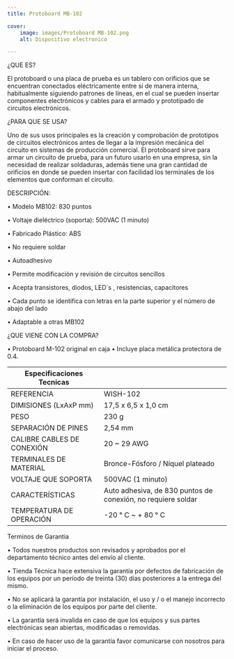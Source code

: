 ```yaml
---
title: Protoboard MB-102

cover:
    image: images/Protoboard MB-102.png
    alt: Dispositivo electronico

---
```


¿QUE ES?

El protoboard o una placa de prueba es un tablero con orificios que se encuentran conectados eléctricamente entre sí de manera interna, habitualmente siguiendo patrones de líneas, en el cual se pueden insertar componentes electrónicos y cables para el armado y prototipado de circuitos electrónicos.

¿PARA QUE SE USA?

Uno de sus usos principales es la creación y comprobación de prototipos de circuitos electrónicos antes de llegar a la impresión mecánica del circuito en sistemas de producción comercial. El protoboard sirve para armar un circuito de prueba, para un futuro usarlo en una empresa, sin la necesidad de realizar soldaduras, además tiene una gran cantidad de orificios en donde se pueden insertar con facilidad los terminales de los elementos que conforman el circuito.

DESCRIPCIÓN:

• Modelo MB102: 830 puntos

• Voltaje dieléctrico (soporta): 500VAC (1 minuto)

• Fabricado Plástico: ABS

• No requiere soldar

• Autoadhesivo

• Permite modificación y revisión de circuitos sencillos

• Acepta transistores, diodos, LED`s , resistencias, capacitores

• Cada punto se identifica con letras en la parte superior y el número de abajo del lado

• Adaptable a otras MB102

¿QUE VIENE CON LA COMPRA?

• Protoboard M-102 original en caja
• Incluye placa metálica protectora de 0.4.

| Especificaciones Tecnicas   |                                                                |
|-----------------------------|----------------------------------------------------------------|
| REFERENCIA                  | WISH-102                                                       |
| DIMISIONES (LxAxP mm)       | 	17,5 x 6,5 x 1,0 cm                                           |
| PESO                        | 	230 g                                                         |
| SEPARACIÓN DE PINES         | 	2,54 mm                                                       |
| CALIBRE CABLES DE  CONEXIÓN | 	20 ~ 29 AWG                                                   |
| TERMINALES DE MATERIAL      | 	Bronce-Fósforo / Níquel plateado                              |
| VOLTAJE QUE SOPORTA         | 	500VAC (1 minuto)                                             |
| CARACTERÍSTICAS             | 	Auto adhesiva, de 830 puntos de  conexión, no requiere soldar |
| TEMPERATURA DE OPERACIÓN    | 	-20 ° C ~ + 80 ° C                                            |

Terminos de Garantia

• Todos nuestros productos son revisados y aprobados por el departamento técnico antes del envío al cliente.

• Tienda Técnica hace extensiva la garantía por defectos de fabricación de los equipos por un período de treinta (30) días posteriores a la entrega del mismo.

• No se aplicará la garantía por instalación, el uso y / o el manejo incorrecto o la eliminación de los equipos por parte del cliente.

• La garantía será invalida en caso de que los equipos y sus partes electrónicas sean abiertas, modificadas o removidas.

• En caso de hacer uso de la garantía favor comunicarse con nosotros para iniciar el proceso.
